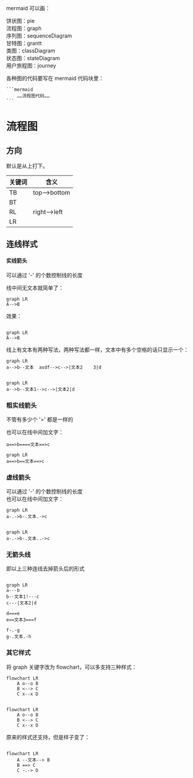 mermaid 可以画：

饼状图：pie  
流程图：graph  
序列图：sequenceDiagram  
甘特图：grantt  
类图：classDiagram  
状态图：stateDiagram  
用户旅程图：journey  


各种图的代码要写在 mermaid 代码块里：

    ```mermaid
        ……流程图代码……
    ```

# 流程图

## 方向

默认是从上打下。

| 关键词      | 含义 |
| ----------- | ----------- |
| TB      | top-->bottom      |
| BT   |         |
| RL   | right-->left       |
| LR   |         |


## 连线样式

#### 实线箭头

可以通过 '-' 的个数控制线的长度

线中间无文本就简单了：


    graph LR
    A-->B


效果：

```mermaid

graph LR
A-->B

```

线上有文本有两种写法，两种写法都一样，文本中有多个空格的话只显示一个：

    graph LR
    a-->b--文本  asdf-->c-->|文本2    3|d

```mermaid

graph LR
a-->b--文本1-->c-->|文本2|d

```

### 粗实线箭头

不管有多少个 '=' 都是一样的

也可以在线中间加文字：

    a==>b====文本==>c

```mermaid
graph LR
a==>b==文本==>c
```

### 虚线箭头

可以通过 '-' 的个数控制线的长度  
也可以在线中间加文字：

    graph LR
    a-.->b-.文本.->c

```mermaid

graph LR
a-.->b-.文本..->c

```
### 无箭头线

即以上三种连线去掉箭头后的形式

```mermaid

graph LR
a---b
b--文本1!---c
c---|文本2|d

d===e
e==文本3===f

f-.-g
g-.文本.-h

```

### 其它样式

将 graph 关键字改为 flowchart，可以多支持三种样式：

    flowchart LR
        A o--o B
        B <--> C
        C x--x D

```mermaid

flowchart LR
    A o--o B
    B <--> C
    C x--x D

```
原来的样式还支持，但是样子变了：


```mermaid

flowchart LR
    A --文本--> B
    B ==> C
    C -.-> D

```
